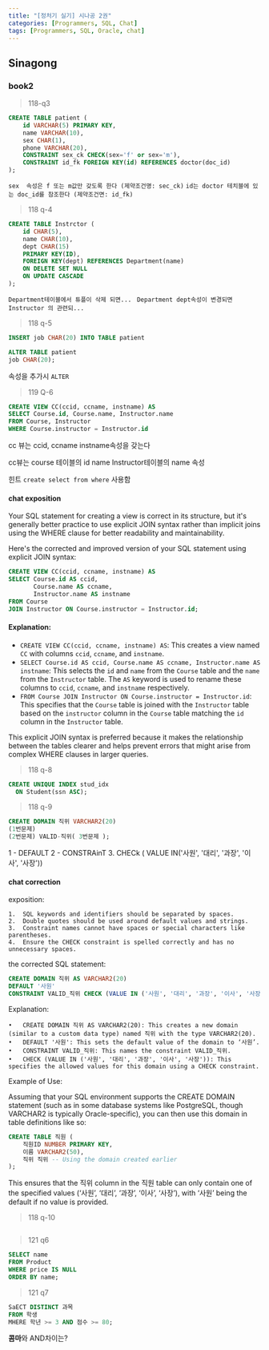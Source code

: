 ```yaml
---
title: "[정처기 실기] 시나공 2권"
categories: [Programmers, SQL, Chat]
tags: [Programmers, SQL, Oracle, chat] 
---
```


## Sinagong
### book2

> 118-q3

```sql
CREATE TABLE patient (
    id VARCHAR(5) PRIMARY KEY,
    name VARCHAR(10),
    sex CHAR(1),
    phone VARCHAR(20),
    CONSTRAINT sex_ck CHECK(sex='f' or sex='m'),
    CONSTRAINT id_fk FOREIGN KEY(id) REFERENCES doctor(doc_id)
);
```

`sex  속성은 f 또는 m값만 갖도록 한다 (제약조건명: sec_ck)`
`id는 doctor 테치블에 있는 doc_id를 참조한다 (제약조건면: id_fk)`

> 118 q-4

```sql
CREATE TABLE Instrctor (
    id CHAR(5),
    name CHAR(10),
    dept CHAR(15)
    PRIMARY KEY(ID),
    FOREIGN KEY(dept) REFERENCES Department(name)
    ON DELETE SET NULL
    ON UPDATE CASCADE
);
```

`Department테이블에서 튜플이 삭제 되면... `
`Department dept속성이 변경되면 Instructor 의 관련되...`

> 118 q-5

```sql
INSERT job CHAR(20) INTO TABLE patient

ALTER TABLE patient
job CHAR(20);

```
속성을 추가시 `ALTER`

> 119 Q-6

```sql
CREATE VIEW CC(ccid, ccname, instname) AS
SELECT Course.id, Course.name, Instructor.name
FROM Course, Instructor
WHERE Course.instructor = Instructor.id

```
cc 뷰는 ccid, ccname instname속성을 갖는다

cc뷰는 course 테이블의 id name Instructor테이블의 name 속성

힌트 `create select from where` 사용함
#### chat exposition
Your SQL statement for creating a view is correct in its structure, but it's generally better practice to use explicit JOIN syntax rather than implicit joins using the WHERE clause for better readability and maintainability.

Here's the corrected and improved version of your SQL statement using explicit JOIN syntax:

```sql
CREATE VIEW CC(ccid, ccname, instname) AS
SELECT Course.id AS ccid, 
       Course.name AS ccname, 
       Instructor.name AS instname
FROM Course
JOIN Instructor ON Course.instructor = Instructor.id;
```

#### Explanation:

- `CREATE VIEW CC(ccid, ccname, instname) AS`: This creates a view named `CC` with columns `ccid`, `ccname`, and `instname`.
- `SELECT Course.id AS ccid, Course.name AS ccname, Instructor.name AS instname`: This selects the `id` and `name` from the `Course` table and the `name` from the `Instructor` table. The `AS` keyword is used to rename these columns to `ccid`, `ccname`, and `instname` respectively.
- `FROM Course JOIN Instructor ON Course.instructor = Instructor.id`: This specifies that the `Course` table is joined with the `Instructor` table based on the `instructor` column in the `Course` table matching the `id` column in the `Instructor` table.

This explicit JOIN syntax is preferred because it makes the relationship between the tables clearer and helps prevent errors that might arise from complex WHERE clauses in larger queries.

> 118 q-8
> 
```sql
CREATE UNIQUE INDEX stud_idx
  ON Student(ssn ASC);
```

> 118 q-9

```sql
CREATE DOMAIN 직위 VARCHAR2(20)
(1번문제)
(2번문제) VALID-직위( 3번문제 );
```
1 - DEFAULT 2 - CONSTRAinT 3. CHECk ( VALUE IN('사원', '대리', '과장', '이사', '사장'))

#### chat correction
exposition:

	1.	SQL keywords and identifiers should be separated by spaces.
	2.	Double quotes should be used around default values and strings.
	3.	Constraint names cannot have spaces or special characters like parentheses.
	4.	Ensure the CHECK constraint is spelled correctly and has no unnecessary spaces.

the corrected SQL statement:
```sql
CREATE DOMAIN 직위 AS VARCHAR2(20)
DEFAULT '사원'
CONSTRAINT VALID_직위 CHECK (VALUE IN ('사원', '대리', '과장', '이사', '사장'));
```

Explanation:

	•	CREATE DOMAIN 직위 AS VARCHAR2(20): This creates a new domain (similar to a custom data type) named 직위 with the type VARCHAR2(20).
	•	DEFAULT '사원': This sets the default value of the domain to ‘사원’.
	•	CONSTRAINT VALID_직위: This names the constraint VALID_직위.
	•	CHECK (VALUE IN ('사원', '대리', '과장', '이사', '사장')): This specifies the allowed values for this domain using a CHECK constraint.

Example of Use:

Assuming that your SQL environment supports the CREATE DOMAIN statement (such as in some database systems like PostgreSQL, though VARCHAR2 is typically Oracle-specific), you can then use this domain in table definitions like so:
```sql
CREATE TABLE 직원 (
    직원ID NUMBER PRIMARY KEY,
    이름 VARCHAR2(50),
    직위 직위 -- Using the domain created earlier
);
```
This ensures that the 직위 column in the 직원 table can only contain one of the specified values (‘사원’, ‘대리’, ‘과장’, ‘이사’, ‘사장’), with ‘사원’ being the default if no value is provided.

> 118 q-10

```sql

```

> 121 q6

```sql
SELECT name
FROM Product
WHERE price IS NULL
ORDER BY name;
```

> 121 q7

```sql
SaECT DISTINCT 과목
FROM 학생
MHERE 학년 >= 3 AND 점수 >= 80;
```
**콤마**와 AND차이는?

```sql

```


```sql

```



```sql

```

```sql

```


```sql

```


```sql

```
